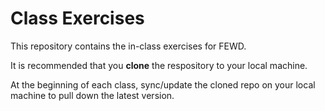 # Class Exercises

This repository contains the in-class exercises for FEWD.

It is recommended that you __clone__ the respository to your local machine.

At the beginning of each class, sync/update the cloned repo on your local machine to pull down the latest version.
